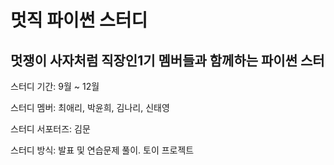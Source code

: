 # 멋직 파이썬 스터디

## 멋쟁이 사자처럼 직장인1기 멤버들과 함께하는 파이썬 스터

스터디 기간: 9월 ~ 12월

스터디 멤버: 최애리, 박윤희, 김나리, 신태영

스터디 서포터즈: 김문

스터디 방식: 발표 및 연습문제 풀이. 토이 프로젝트

